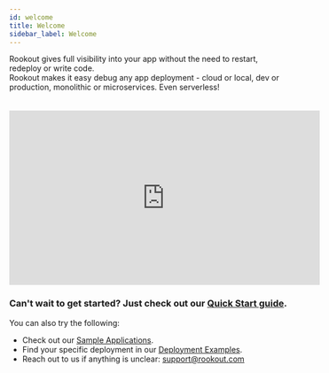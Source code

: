 ```yaml
---
id: welcome
title: Welcome
sidebar_label: Welcome
---
```


Rookout gives full visibility into your app without the need to restart, redeploy or write code.<br/>
Rookout makes it easy debug any app deployment - cloud or local, dev or production, monolithic or microservices. Even serverless!<br/>

<iframe style="margin: 20px 0 0 0" width="560" height="315" src="https://www.youtube.com/embed/iYetj3TQbEc" frameborder="0" allow="autoplay; encrypted-media" allowfullscreen></iframe>

### Can't wait to get started? Just check out our [Quick Start guide](quick-start.md).

You can also try the following:
- Check out our [Sample Applications](sample-applications.md).
- Find your specific deployment in our [Deployment Examples](deployment-examples.md).
- Reach out to us if anything is unclear: support@rookout.com
